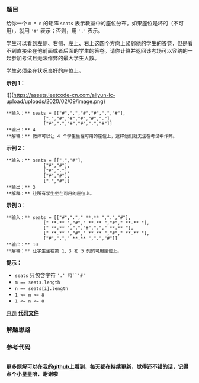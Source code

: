 ### 题目
给你一个 `m * n` 的矩阵 `seats` 表示教室中的座位分布。如果座位是坏的（不可用），就用 `'#'` 表示；否则，用 `'.'` 表示。

学生可以看到左侧、右侧、左上、右上这四个方向上紧邻他的学生的答卷，但是看不到直接坐在他前面或者后面的学生的答卷。请你计算并返回该考场可以容纳的一起参加考试且无法作弊的最大学生人数。

学生必须坐在状况良好的座位上。



**示例 1：**

![](https://assets.leetcode-cn.com/aliyun-lc-
upload/uploads/2020/02/09/image.png)

    
    
    **输入：** seats = [["#",".","#","#",".","#"],
                  [".","#","#","#","#","."],
                  ["#",".","#","#",".","#"]]
    **输出：** 4
    **解释：** 教师可以让 4 个学生坐在可用的座位上，这样他们就无法在考试中作弊。 
    

**示例 2：**

    
    
    **输入：** seats = [[".","#"],
                  ["#","#"],
                  ["#","."],
                  ["#","#"],
                  [".","#"]]
    **输出：** 3
    **解释：** 让所有学生坐在可用的座位上。
    

**示例 3：**

    
    
    **输入：** seats = [["#","."," **.** ",".","#"],
                  [" **.** ","#"," **.** ","#"," **.** "],
                  [" **.** ",".","#","."," **.** "],
                  [" **.** ","#"," **.** ","#"," **.** "],
                  ["#","."," **.** ",".","#"]]
    **输出：** 10
    **解释：** 让学生坐在第 1、3 和 5 列的可用座位上。
    



**提示：**

  * `seats` 只包含字符 `'.' 和``'#'`
  * `m == seats.length`
  * `n == seats[i].length`
  * `1 <= m <= 8`
  * `1 <= n <= 8`

[原题](https://leetcode-cn.com/problems/maximum-students-taking-exam/)    **[代码文件]()**


### 解题思路




### 参考代码

```go


```




**更多题解可以在我的[github](https://github.com/LZH139/leetcode_Go)上看到，每天都在持续更新，觉得还不错的话，记得点个小星星哈，谢谢啦**
